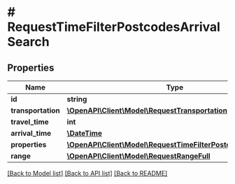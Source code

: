 # # RequestTimeFilterPostcodesArrivalSearch

## Properties

Name | Type | Description | Notes
------------ | ------------- | ------------- | -------------
**id** | **string** |  |
**transportation** | [**\OpenAPI\Client\Model\RequestTransportation**](RequestTransportation.md) |  |
**travel_time** | **int** |  |
**arrival_time** | [**\DateTime**](\DateTime.md) |  |
**properties** | [**\OpenAPI\Client\Model\RequestTimeFilterPostcodesProperty[]**](RequestTimeFilterPostcodesProperty.md) |  |
**range** | [**\OpenAPI\Client\Model\RequestRangeFull**](RequestRangeFull.md) |  | [optional]

[[Back to Model list]](../../README.md#models) [[Back to API list]](../../README.md#endpoints) [[Back to README]](../../README.md)
